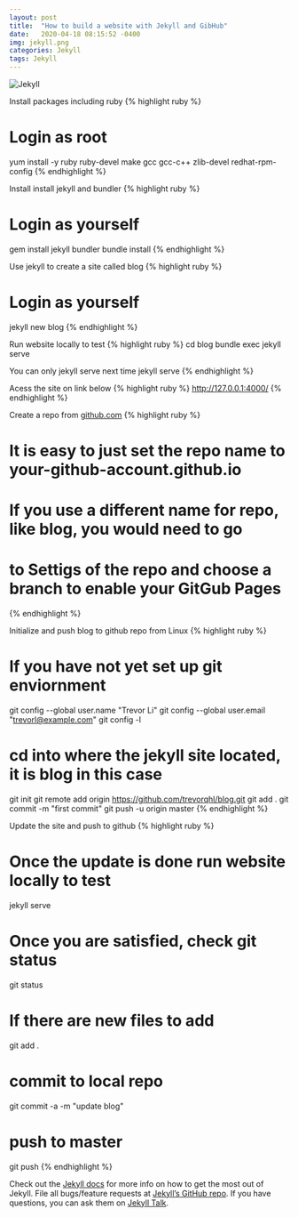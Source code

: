 ```yaml
---
layout: post
title:  "How to build a website with Jekyll and GibHub"
date:   2020-04-18 08:15:52 -0400
img: jekyll.png
categories: Jekyll
tags: Jekyll
---
```


![Jekyll]({{site.baseurl}}/images/jekyll.png)

Install packages including ruby 
{% highlight ruby %}
# Login as root
yum install -y ruby ruby-devel make gcc gcc-c++ zlib-devel redhat-rpm-config
{% endhighlight %}

Install install jekyll and bundler
{% highlight ruby %}
# Login as yourself
gem install jekyll bundler
bundle install
{% endhighlight %}


Use jekyll to create a site called blog
{% highlight ruby %}
# Login as yourself
jekyll new blog
{% endhighlight %}


Run website locally to test
{% highlight ruby %}
cd blog
bundle exec jekyll serve

You can only jekyll serve next time
jekyll serve
{% endhighlight %}

Acess the site on link below
{% highlight ruby %}
http://127.0.0.1:4000/
{% endhighlight %}

Create a repo from [github.com]
{% highlight ruby %}
# It is easy to just set the repo name to your-github-account.github.io
# If you use a different name for repo, like blog, you would need to go
# to Settigs of the repo and choose a branch to enable your GitGub Pages 
{% endhighlight %}

Initialize and push blog to github repo from Linux
{% highlight ruby %}

# If you have not yet set up git enviornment
git config --global user.name "Trevor Li"
git config --global user.email "trevorl@example.com"
git config -l

# cd into where the jekyll site located, it is blog in this case 
git init
git remote add origin https://github.com/trevorqhl/blog.git
git add .
git commit -m "first commit"
git push -u origin master
{% endhighlight %}

Update the site and push to github 
{% highlight ruby %}
# Once the update is done run website locally to test
jekyll serve

# Once you are satisfied, check git status
git status

# If there are new files to add
git add .

# commit to local repo
git commit -a -m "update blog"

# push to master
git push 
{% endhighlight %}


Check out the [Jekyll docs][jekyll-docs] for more info on how to get the most out of Jekyll. File all bugs/feature requests at [Jekyll’s GitHub repo][jekyll-gh]. If you have questions, you can ask them on [Jekyll Talk][jekyll-talk].

[jekyll-docs]: https://jekyllrb.com/docs/home
[jekyll-gh]:   https://github.com/jekyll/jekyll
[jekyll-talk]: https://talk.jekyllrb.com/
[github.com]: https://github.com/trevorqhl/blog
